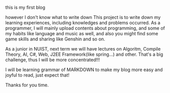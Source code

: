 this is my first blog

however I don't know what to write down
This project is to write down my learning experiences, including knowledges and problems occurred.
As a programmer, I will mainly upload contents about programming, and some of my habits like language and music as well,
and also you might find some game skills and sharing like Genshin and so on.

As a junior in NUIST, next term we will have lectures on Algoritm, Compile Theory, AI, C#, Web, J2EE Framework(like spring...) and other.
That's a big challenge, thus I will be more concentrated!!!

I will be learning grammar of MARKDOWN to make my blog more easy and joyful to read, just expect that!

Thanks for you time.
